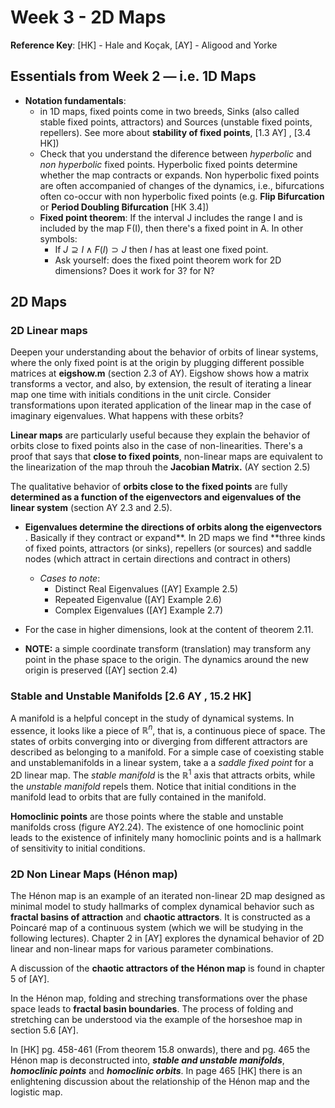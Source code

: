 
# Week 3 - 2D Maps

**Reference Key**: [HK] - Hale and Koçak, [AY] - Aligood and Yorke

## Essentials  from Week 2 — i.e. 1D Maps


- **Notation fundamentals**: 
    - in 1D maps, fixed points come in two breeds, Sinks (also called stable fixed points, attractors) and Sources (unstable fixed points, repellers). See more about **stability of fixed points**, [1.3 AY] , [3.4  HK])
    - Check that you understand the diference between  *hyperbolic* and *non hyperbolic* fixed points. Hyperbolic fixed points determine whether the map contracts or expands. Non hyperbolic fixed points are often accompanied of changes of the dynamics, i.e., bifurcations often co-occur with non hyperbolic fixed points (e.g. **Flip Bifurcation** or **Period Doubling Bifurcation** [HK 3.4])
    - **Fixed point theorem**: If the interval J includes the range I and is included by the map F(I), then there's a fixed point in A. In other symbols:
      - If $J \supseteq I \wedge F(I) \supset J$ then $I$ has at least one fixed point.
      - Ask yourself: does the fixed point theorem work for 2D dimensions? Does it work for 3? for N?

## 2D Maps

### 2D Linear maps

Deepen your understanding about the behavior of orbits of linear systems, where the only fixed point is at the origin by plugging different possible matrices at **eigshow.m** (section 2.3 of AY). Eigshow shows how a matrix transforms a vector, and also, by extension, the result of iterating a linear map one time with initials conditions in the unit circle. Consider transformations upon iterated application of the linear map in the case of imaginary eigenvalues. What happens with these orbits?

**Linear maps** are particularly useful because they explain the behavior of orbits close to fixed points also in the case of non-linearities. There's a proof that says that **close to fixed points**, non-linear maps are equivalent to the linearization of the map throuh the  **Jacobian Matrix.** (AY section 2.5)

The qualitative behavior of **orbits close to the fixed points** are fully **determined as a function of the eigenvectors and eigenvalues of the linear system** (section AY 2.3 and 2.5). 
- **Eigenvalues determine the directions of orbits along the eigenvectors** . Basically if they contract or expand**. In 2D maps we find **three kinds of fixed points, attractors (or sinks), repellers (or sources) and saddle nodes (which attract in certain directions and contract in others)
    - *Cases to note*:
        - Distinct Real Eigenvalues ([AY] Example 2.5)
        - Repeated Eigenvalue ([AY] Example 2.6)
        - Complex Eigenvalues ([AY] Example 2.7)
- For the case in higher dimensions, look at the content of theorem 2.11.

- **NOTE:** a simple coordinate transform (translation) may transform any point in the phase space to the origin. The dynamics around the new origin is preserved ([AY] section 2.4)

 ### Stable and Unstable Manifolds [2.6 AY , 15.2 HK]

  A manifold is a helpful concept in the study of dynamical systems. In essence, it looks like a piece of $\mathbb{R}^n$, that is, a continuous piece of space. The states of orbits converging into or diverging from different attractors are described as belonging to a manifold. For a simple case of coexisting stable and unstablemanifolds in a linear system, take a a *saddle fixed point* for a 2D linear map. The *stable manifold* is the $\mathbb{R}^1$ axis that attracts orbits, while the *unstable manifold* repels them. Notice that initial conditions in the manifold lead to orbits that are fully contained in the manifold. 

  **Homoclinic points** are those points where the stable and unstable manifolds cross (figure AY2.24). The existence of one homoclinic point leads to the existence of infinitely many homoclinic points and is a hallmark of sensitivity to initial conditions.


### 2D Non Linear Maps (Hénon map)

The Hénon map is an example of an iterated non-linear 2D map designed as minimal model to study hallmarks of complex dynamical behavior such as **fractal basins of attraction** and **chaotic attractors**. It is constructed as a Poincaré map of a continuous system (which we will be studying in the following lectures). Chapter 2 in [AY] explores the dynamical behavior of 2D linear and non-linear maps for various parameter combinations. 

A discussion of the **chaotic attractors of the Hénon map** is found in chapter 5 of [AY].

In the Hénon map, folding and streching transformations over the phase space leads to **fractal basin boundaries**. The process of folding and stretching can be understood via the example of the horseshoe map in section 5.6 [AY].

In [HK] pg. 458-461 (From theorem 15.8 onwards), there and pg. 465 the Hénon map is deconstructed into, ***stable and unstable manifolds***, ***homoclinic points*** and ***homoclinic orbits***. In page 465 [HK] there is an enlightening discussion about the relationship of the Hénon map and the logistic map. 

## 